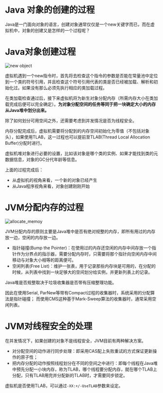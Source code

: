 # Java 对象的创建的过程

 

Java是一门面向对象的语言，创建对象通常仅仅是一个new关键字而已，而在虚拟机中，对象的创建又是怎样的一个过程呢？

# Java对象创建过程

![new object](https://img-blog.csdn.net/2018021211314728?watermark/2/text/aHR0cDovL2Jsb2cuY3Nkbi5uZXQvdTAxMzU5NTQxOQ==/font/5a6L5L2T/fontsize/400/fill/I0JBQkFCMA==/dissolve/70)

虚拟机遇到一个new指令时，首先将去检查这个指令的参数是否能在常量池中定位到一个类的符号引用，并且检查这个符号引用代表的类是否已经被加载、解析和初始化过。如果没有那么必须先执行相应的类加载过程。

在类加载检查通过后，接下来虚拟机将为新生对象分配内存（所需内存大小在类加载完成后便可以完全确定）。**为对象分配空间的任务等同于把一块确定大小的内存从Java堆中划分出来。**

除了如何划分可用空间之外，还需要考虑到并发情况是否为线程安全。

内存分配完成后，虚拟机需要将分配到的内存空间初始化为零值（不包括对象头），如果使用TLAB，这一过程也可以提前至TLAB(Thread Local Allocation Buffer)分配时进行。

虚拟机堆对象进行必要的设置，比如该对象是哪个类的实例、如果才能找到类的元数据信息，对象的GC分代年龄等信息。

上面的过程完成后：

- 从虚拟机的视角来看，一个新的对象已经产生
- 从Java程序视角来看，对象创建刚刚开始

# JVM分配内存的过程

![allocate_memoy](https://img-blog.csdn.net/20180212115819403?watermark/2/text/aHR0cDovL2Jsb2cuY3Nkbi5uZXQvdTAxMzU5NTQxOQ==/font/5a6L5L2T/fontsize/400/fill/I0JBQkFCMA==/dissolve/70)

JVM分配内存的原则主要是Java堆中是否有绝对规整的内存，即所有用过的内存放一边，空闲的内存放一边。

- 指针碰撞(Bump the Pointer)：在使用过的内存还空闲的内存中间存放一个指针作为分界点的指示器，需要分配内存时，只需要将那个指针向空闲内存中间移动与对象大小相等的距离便可。
- 空闲列表(Free List)：维护一张表，用于记录那些内存块是可用的，在分配的时候，从列表中找到一块足够大的空间划分给实例，并更新列表上的记录。

Java堆是否规整取决于垃圾收集器是否带有压缩整理功能。

因此在使用Serial, ParNew等带有Compact过程的收集器时，系统采用的分配算法是指针碰撞； 
 而使用CMS这种基于Mark-Sweep算法的收集器时，通常采用空闲列表。

# JVM对线程安全的处理

在并发情况下，如果创建的对象不是线程安全，JVM目前有两种解决方案。

- 对分配空间的动作进行同步处理：即采用CAS配上失败重试的方式保证更新操作的原子性；
- 把内存分配的动作按照线程划分在不同的空间之中进行：即每个线程在Java堆中预先分配一小块内存，称为TLAB，哪个线程要分配内存，就在哪个TLAB上分配，只有TLAB用完并分配新的TLAB时，才需要同步锁定。

虚拟机是否使用TLAB，可以通过`-XX:+/-UseTLAB`参数来设定。
